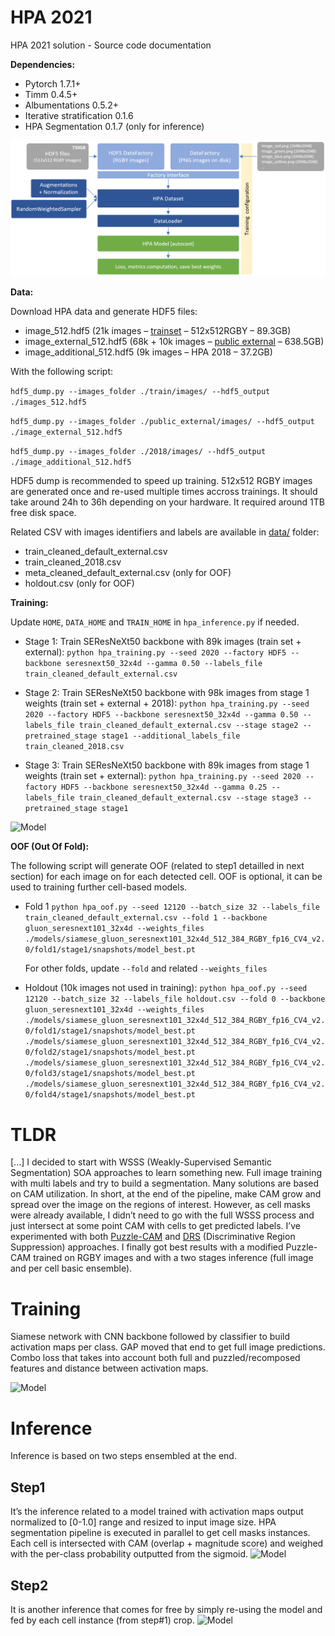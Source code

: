 # HPA 2021
HPA 2021 solution - Source code documentation

**Dependencies:**
- Pytorch 1.7.1+
- Timm 0.4.5+
- Albumentations 0.5.2+
- Iterative stratification 0.1.6
- HPA Segmentation 0.1.7 (only for inference)

![Model](resources/training_code.png)

**Data:**

Download HPA data and generate HDF5 files:
- image_512.hdf5 (21k images – [trainset](https://www.kaggle.com/c/hpa-single-cell-image-classification/data) – 512x512RGBY – 89.3GB)
- image_external_512.hdf5 (68k + 10k images – [public external](https://www.kaggle.com/lnhtrang/hpa-public-data-download-and-hpacellseg) – 638.5GB)
- image_additional_512.hdf5 (9k images – HPA 2018 – 37.2GB)

With the following script:

```hdf5_dump.py --images_folder ./train/images/ --hdf5_output ./images_512.hdf5```

```hdf5_dump.py --images_folder ./public_external/images/ --hdf5_output ./image_external_512.hdf5```

```hdf5_dump.py --images_folder ./2018/images/ --hdf5_output ./image_additional_512.hdf5```

HDF5 dump is recommended to speed up training. 512x512 RGBY images are generated once and re-used multiple times accross trainings. It should take around 24h to 36h depending on your hardware. It required around 1TB free disk space.

Related CSV with images identifiers and labels are available in [data/](data/) folder:
- train_cleaned_default_external.csv
- train_cleaned_2018.csv
- meta_cleaned_default_external.csv (only for OOF)
- holdout.csv (only for OOF)

**Training:**

Update ```HOME```,  ```DATA_HOME``` and ```TRAIN_HOME``` in ```hpa_inference.py``` if needed.

- Stage 1: Train SEResNeXt50 backbone with 89k images (train set + external):
  ```python hpa_training.py --seed 2020 --factory HDF5 --backbone seresnext50_32x4d --gamma 0.50 --labels_file train_cleaned_default_external.csv```
 
- Stage 2: Train SEResNeXt50 backbone with 98k images from stage 1 weights (train set + external + 2018):
  ```python hpa_training.py --seed 2020 --factory HDF5 --backbone seresnext50_32x4d --gamma 0.50 --labels_file train_cleaned_default_external.csv --stage stage2 --pretrained_stage stage1 --additional_labels_file train_cleaned_2018.csv```
 
- Stage 3: Train SEResNeXt50 backbone with 89k images from stage 1 weights (train set + external):
 ```python hpa_training.py --seed 2020 --factory HDF5 --backbone seresnext50_32x4d --gamma 0.25 --labels_file train_cleaned_default_external.csv --stage stage3 --pretrained_stage stage1```

![Model](resources/data.png)

**OOF (Out Of Fold):**

The following script will generate OOF (related to step1 detailled in next section) for each image on for each detected cell. 
OOF is optional, it can be used to training further cell-based models.

- Fold 1
   ```python hpa_oof.py --seed 12120 --batch_size 32 --labels_file train_cleaned_default_external.csv --fold 1 --backbone gluon_seresnext101_32x4d --weights_files ./models/siamese_gluon_seresnext101_32x4d_512_384_RGBY_fp16_CV4_v2.0/fold1/stage1/snapshots/model_best.pt ```
   
   For other folds, update ```--fold``` and related ```--weights_files```

- Holdout (10k images not used in training):
   ```python hpa_oof.py --seed 12120 --batch_size 32 --labels_file holdout.csv --fold 0 --backbone gluon_seresnext101_32x4d --weights_files ./models/siamese_gluon_seresnext101_32x4d_512_384_RGBY_fp16_CV4_v2.0/fold1/stage1/snapshots/model_best.pt ./models/siamese_gluon_seresnext101_32x4d_512_384_RGBY_fp16_CV4_v2.0/fold2/stage1/snapshots/model_best.pt ./models/siamese_gluon_seresnext101_32x4d_512_384_RGBY_fp16_CV4_v2.0/fold3/stage1/snapshots/model_best.pt ./models/siamese_gluon_seresnext101_32x4d_512_384_RGBY_fp16_CV4_v2.0/fold4/stage1/snapshots/model_best.pt ```




# TLDR

[...] I decided to start with WSSS (Weakly-Supervised Semantic Segmentation) SOA approaches to learn something new. Full image training with multi labels and try to build a segmentation. Many solutions are based on CAM utilization. In short, at the end of the pipeline, make CAM grow and spread over the image on the regions of interest.  However, as cell masks were already available, I didn’t need to go with the full WSSS process and just intersect at some point CAM with cells to get predicted labels. I’ve experimented with both [Puzzle-CAM](https://arxiv.org/pdf/2101.11253.pdf) and [DRS](https://arxiv.org/pdf/2103.07246.pdf) (Discriminative Region Suppression) approaches. I finally got best results with a modified Puzzle-CAM trained on RGBY images and with a two stages inference (full image and per cell basic ensemble). 

# Training

Siamese network with CNN backbone followed by classifier to build activation maps per class. GAP moved that end to get full image predictions. Combo loss that takes into account both full and puzzled/recomposed features and distance between activation maps. 

![Model](resources/training.png)

# Inference
Inference is based on two steps ensembled at the end. 

## Step1
It’s the inference related to a model trained with activation maps output normalized to [0-1.0] range and resized to input image size. HPA segmentation pipeline is executed in parallel to get cell masks instances. Each cell is intersected with CAM (overlap + magnitude score) and weighed with the per-class probability outputted from the sigmoid.
![Model](resources/inference_step1.png)

## Step2
It is another inference that comes for free by simply re-using the model and fed by each cell instance (from step#1) crop.
![Model](resources/inference_step2.png)
